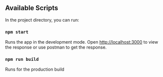 ## Available Scripts

In the project directory, you can run:

### `npm start`

Runs the app in the development mode.
Open [http://localhost:3000](http://localhost:3000) to view the response or use postman to get the response.


### `npm run build`

Runs for the production build
